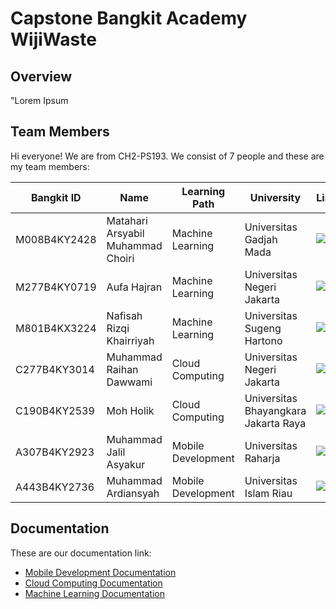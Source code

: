 Capstone Bangkit Academy WijiWaste
==
Overview
--
<p align="justify">"Lorem Ipsum</p>

Team Members
--

Hi everyone! We are from CH2-PS193. We consist of 7 people and these are my team members:

| Bangkit ID | Name     | Learning Path | University  |LinkedIn |
| ---        | ---      | ---           | ---         | ---       |
| M008B4KY2428 | Matahari Arsyabil Muhammad Choiri  | Machine Learning | Universitas Gadjah Mada | [![text](https://img.shields.io/badge/LinkedIn-0077B5?style=for-the-badge&logo=linkedin&logoColor=white)](https://www.linkedin.com/in/) |
| M277B4KY0719 | Aufa Hajran | Machine Learning | Universitas Negeri Jakarta | [![text](https://img.shields.io/badge/LinkedIn-0077B5?style=for-the-badge&logo=linkedin&logoColor=white)](https://www.linkedin.com/in/) |
| M801B4KX3224 | Nafisah Rizqi Khairriyah | Machine Learning | Universitas Sugeng Hartono | [![text](https://img.shields.io/badge/LinkedIn-0077B5?style=for-the-badge&logo=linkedin&logoColor=white)](https://www.linkedin.com/in/) |
| C277B4KY3014 | Muhammad Raihan Dawwami  | Cloud Computing | Universitas Negeri Jakarta | [![text](https://img.shields.io/badge/LinkedIn-0077B5?style=for-the-badge&logo=linkedin&logoColor=white)]((https://www.linkedin.com/in/mraihandawwami/)) |
| C190B4KY2539 | Moh Holik | Cloud Computing | Universitas Bhayangkara Jakarta Raya | [![text](https://img.shields.io/badge/LinkedIn-0077B5?style=for-the-badge&logo=linkedin&logoColor=white)](https://www.linkedin.com/in/) |
| A307B4KY2923 | Muhammad Jalil Asyakur | Mobile Development | Universitas Raharja | [![text](https://img.shields.io/badge/LinkedIn-0077B5?style=for-the-badge&logo=linkedin&logoColor=white)](https://www.linkedin.com/in/) |
| A443B4KY2736 | Muhammad Ardiansyah | Mobile Development | Universitas Islam Riau | [![text](https://img.shields.io/badge/LinkedIn-0077B5?style=for-the-badge&logo=linkedin&logoColor=white)](https://www.linkedin.com/in/) |

Documentation
--
These are our documentation link:
- [Mobile Development Documentation](https://github.com/Wiji-Waste-C242-PS415/WijiWaste-MD)
- [Cloud Computing Documentation](https://github.com/Wiji-Waste-C242-PS415/WijiWaste-CC)
- [Machine Learning Documentation](https://github.com/Wiji-Waste-C242-PS415/WijiWaste-ML)
